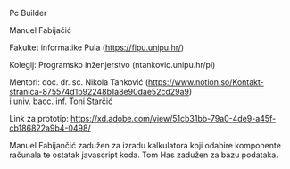 Pc Builder


Manuel Fabijačić

Fakultet informatike Pula (https://fipu.unipu.hr/)

Kolegij: Programsko inženjerstvo (ntankovic.unipu.hr/pi)

Mentori: 
doc. dr. sc. Nikola Tanković (https://www.notion.so/Kontakt-stranica-875574d1b92248b1a8e90dae52cd29a9)  
i univ. bacc. inf. Toni Starčić

Link za prototip: https://xd.adobe.com/view/51cb31bb-79a0-4de9-a45f-cb186822a9b4-0498/

Manuel Fabijančić zadužen za izradu kalkulatora koji odabire komponente računala te ostatak javascript koda.
Tom Has zadužen za bazu podataka.

